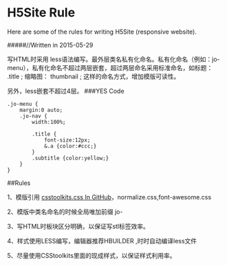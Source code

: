 # H5Site Rule
Here are some of the rules for writing H5Site (responsive website).

#####//Written in 2015-05-29

写HTML时采用 less语法编写。最外层类名私有化命名。私有化命名（例如：jo-menu），私有化命名不超过两层嵌套，超过两层命名采用标准命名，如标题： .title ; 缩略图： thumbnail ; 这样的命名方式，增加模版可读性。

另外，less嵌套不超过4层。
###YES Code

	.jo-menu {
		margin:0 auto;
		.jo-nav {
			width:100%;
			
			.title {
				font-size:12px;
				&.a {color:#ccc;}
			}
			.subtitle {color:yellow;}
		}
	}

##Rules

1、模版引用 [csstoolkits.css In GitHub](http://github.com/bairongsoft/csstoolkits)，normalize.css,font-awesome.css

2、模版中类名命名的时候全局唯加前缀 jo- 

3、写HTML时板块区分明确，以保证写stl标签效率。

4、样式使用LESS编写，编辑器推荐HBUILDER ,时时自动编译less文件

5、尽量使用CSStoolkits里面的现成样式，以保证样式利用率。
